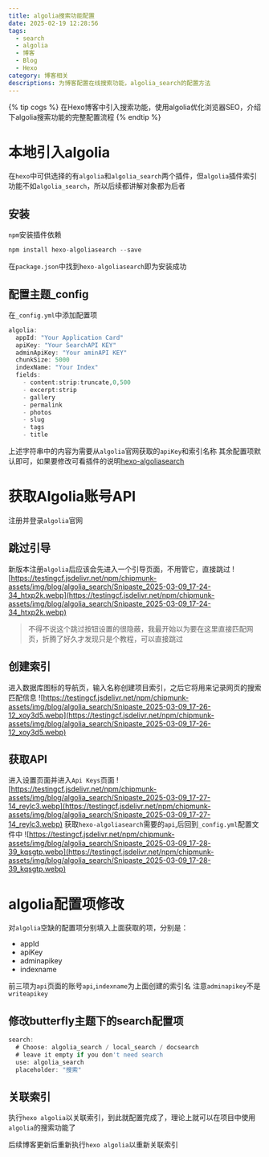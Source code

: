 ```yaml
---
title: algolia搜索功能配置
date: 2025-02-19 12:28:56
tags:
  - search
  - algolia
  - 博客
  - Blog
  - Hexo
category: 博客相关
descriptions: 为博客配置在线搜索功能，algolia_search的配置方法
---
```


{% tip cogs %}
在Hexo博客中引入搜索功能，使用algolia优化浏览器SEO，介绍下algolia搜索功能的完整配置流程
{% endtip %}

# 本地引入algolia
在`hexo`中可供选择的有`algolia`和`algolia_search`两个插件，但`algolia`插件索引功能不如`algolia_search`，所以后续都讲解对象都为后者

## 安装
`npm`安装插件依赖
```js
npm install hexo-algoliasearch --save
```
在`package.json`中找到`hexo-algoliasearch`即为安装成功

## 配置主题_config
在`_config.yml`中添加配置项
```js
algolia:
  appId: "Your Application Card"
  apiKey: "Your SearchAPI KEY"
  adminApiKey: "Your aminAPI KEY"
  chunkSize: 5000
  indexName: "Your Index"
  fields:
    - content:strip:truncate,0,500
    - excerpt:strip
    - gallery
    - permalink
    - photos
    - slug
    - tags
    - title
```
上述字符串中的内容为需要从`algolia`官网获取的`apiKey`和索引名称
其余配置项默认即可，如果要修改可看插件的说明[hexo-algoliasearch](https://github.com/LouisBarranqueiro/hexo-algoliasearch)

# 获取Algolia账号API
注册并登录`algolia`官网
## 跳过引导
新版本注册`algolia`后应该会先进入一个引导页面，不用管它，直接跳过
![https://testingcf.jsdelivr.net/npm/chipmunk-assets/img/blog/algolia_search/Snipaste_2025-03-09_17-24-34_htxp2k.webp](https://testingcf.jsdelivr.net/npm/chipmunk-assets/img/blog/algolia_search/Snipaste_2025-03-09_17-24-34_htxp2k.webp)
>不得不说这个跳过按钮设置的很隐蔽，我最开始以为要在这里直接匹配网页，折腾了好久才发现只是个教程，可以直接跳过

## 创建索引
进入数据库图标的导航页，输入名称创建项目索引，之后它将用来记录网页的搜索匹配信息
![https://testingcf.jsdelivr.net/npm/chipmunk-assets/img/blog/algolia_search/Snipaste_2025-03-09_17-26-12_xoy3d5.webp](https://testingcf.jsdelivr.net/npm/chipmunk-assets/img/blog/algolia_search/Snipaste_2025-03-09_17-26-12_xoy3d5.webp)

## 获取API
进入设置页面并进入`Api Keys`页面
![https://testingcf.jsdelivr.net/npm/chipmunk-assets/img/blog/algolia_search/Snipaste_2025-03-09_17-27-14_reylc3.webp](https://testingcf.jsdelivr.net/npm/chipmunk-assets/img/blog/algolia_search/Snipaste_2025-03-09_17-27-14_reylc3.webp)
获取`hexo-algoliasearch`需要的`api`,后回到`_config.yml`配置文件中
![https://testingcf.jsdelivr.net/npm/chipmunk-assets/img/blog/algolia_search/Snipaste_2025-03-09_17-28-39_kqsgtp.webp](https://testingcf.jsdelivr.net/npm/chipmunk-assets/img/blog/algolia_search/Snipaste_2025-03-09_17-28-39_kqsgtp.webp)

# algolia配置项修改
对`algolia`空缺的配置项分别填入上面获取的项，分别是：
- appId
- apiKey
- adminapikey
- indexname

前三项为`api`页面的账号`api`,`indexname`为上面创建的索引名
注意`adminapikey`不是`writeapikey`

## 修改butterfly主题下的search配置项

```js
search:
  # Choose: algolia_search / local_search / docsearch
  # leave it empty if you don't need search
  use: algolia_search
  placeholder: "搜索"
```

## 关联索引
执行`hexo algolia`以关联索引，到此就配置完成了，理论上就可以在项目中使用`algolia`的搜索功能了

后续博客更新后重新执行`hexo algolia`以重新关联索引
